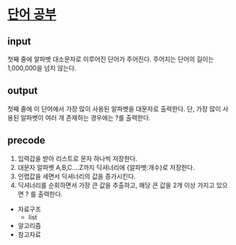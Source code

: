 # [단어 공부](https://www.acmicpc.net/problem/1157)

## input
첫째 줄에 알파벳 대소문자로 이루어진 단어가 주어진다. 주어지는 단어의 길이는 1,000,000을 넘지 않는다.

## output
첫째 줄에 이 단어에서 가장 많이 사용된 알파벳을 대문자로 출력한다. 단, 가장 많이 사용된 알파벳이 여러 개 존재하는 경우에는 ?를 출력한다.

## precode
1. 입력갑을 받아 리스트로 문자 하나씩 저장한다.
2. 대문자 알파벳 A,B,C....Z까지 딕셔너리에 {알파벳:개수}로 저장한다.
3. 인렵값을 세면서 딕셔너리의 값을 증가시킨다.
4. 딕셔너리를 순회하면서 가장 큰 값을 추출하고, 해당 큰 값을 2개 이상 가지고 있으면 ? 를 출력한다.

* 자료구조
    - list
* 알고리즘
* 참고자료